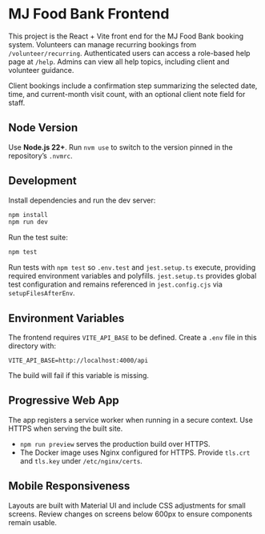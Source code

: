 # MJ Food Bank Frontend

This project is the React + Vite front end for the MJ Food Bank booking system. Volunteers can manage recurring bookings from `/volunteer/recurring`.
Authenticated users can access a role-based help page at `/help`. Admins can view all help topics, including client and volunteer guidance.

Client bookings include a confirmation step summarizing the selected date, time, and current-month visit count, with an optional client note field for staff.

## Node Version

Use **Node.js 22+**. Run `nvm use` to switch to the version pinned in the repository’s `.nvmrc`.

## Development

Install dependencies and run the dev server:

```bash
npm install
npm run dev
```

Run the test suite:

```bash
npm test
```

Run tests with `npm test` so `.env.test` and `jest.setup.ts` execute, providing required environment variables and polyfills.
`jest.setup.ts` provides global test configuration and remains referenced in `jest.config.cjs` via `setupFilesAfterEnv`.

## Environment Variables

The frontend requires `VITE_API_BASE` to be defined. Create a `.env` file in this directory with:

```
VITE_API_BASE=http://localhost:4000/api
```

The build will fail if this variable is missing.

## Progressive Web App

The app registers a service worker when running in a secure context. Use HTTPS when serving the built site.

- `npm run preview` serves the production build over HTTPS.
- The Docker image uses Nginx configured for HTTPS. Provide `tls.crt` and `tls.key` under `/etc/nginx/certs`.

## Mobile Responsiveness

Layouts are built with Material UI and include CSS adjustments for small screens. Review changes on screens below 600px to ensure components remain usable.
